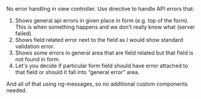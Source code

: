 No error handling in view controller. Use directive to handle API errors that:

1. Shows general api errors in given place in form (e.g. top of the form). This is when something happens and we don’t really know what (server failed)
2. Shows field related error next to the field as I would show standard validation error.
3. Shows some errors in general area that are field related but that field is not found in form.
4. Let's you decide if particular form field should have error attached to that field or should it fall into “general error” area.

And all of that using ng-messages, so no additional custom components needed.